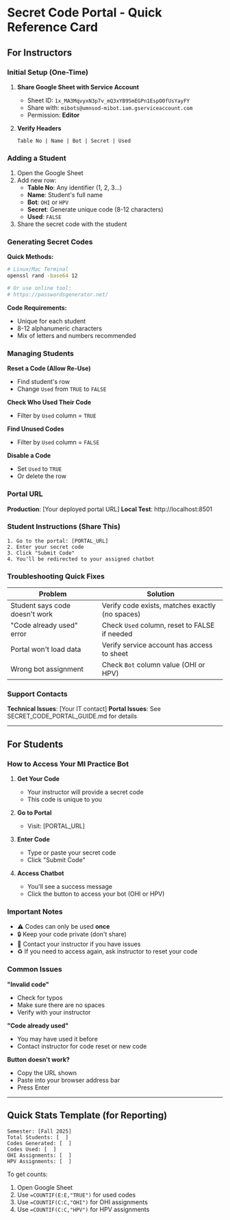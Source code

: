 # Secret Code Portal - Quick Reference Card

## For Instructors

### Initial Setup (One-Time)

1. **Share Google Sheet with Service Account**
   - Sheet ID: `1x_MA3MqvyxN3p7v_mQ3xYB9SmEGPn1EspO0fUsYayFY`
   - Share with: `mibots@umnsod-mibot.iam.gserviceaccount.com`
   - Permission: **Editor**

2. **Verify Headers**
   ```
   Table No | Name | Bot | Secret | Used
   ```

### Adding a Student

1. Open the Google Sheet
2. Add new row:
   - **Table No**: Any identifier (1, 2, 3...)
   - **Name**: Student's full name
   - **Bot**: `OHI` or `HPV`
   - **Secret**: Generate unique code (8-12 characters)
   - **Used**: `FALSE`
3. Share the secret code with the student

### Generating Secret Codes

**Quick Methods:**
```bash
# Linux/Mac Terminal
openssl rand -base64 12

# Or use online tool:
# https://passwordsgenerator.net/
```

**Code Requirements:**
- Unique for each student
- 8-12 alphanumeric characters
- Mix of letters and numbers recommended

### Managing Students

**Reset a Code (Allow Re-Use)**
- Find student's row
- Change `Used` from `TRUE` to `FALSE`

**Check Who Used Their Code**
- Filter by `Used` column = `TRUE`

**Find Unused Codes**
- Filter by `Used` column = `FALSE`

**Disable a Code**
- Set `Used` to `TRUE`
- Or delete the row

### Portal URL

**Production**: [Your deployed portal URL]
**Local Test**: http://localhost:8501

### Student Instructions (Share This)

```
1. Go to the portal: [PORTAL_URL]
2. Enter your secret code
3. Click "Submit Code"
4. You'll be redirected to your assigned chatbot
```

### Troubleshooting Quick Fixes

| Problem | Solution |
|---------|----------|
| Student says code doesn't work | Verify code exists, matches exactly (no spaces) |
| "Code already used" error | Check `Used` column, reset to FALSE if needed |
| Portal won't load data | Verify service account has access to sheet |
| Wrong bot assignment | Check `Bot` column value (OHI or HPV) |

### Support Contacts

**Technical Issues**: [Your IT contact]
**Portal Issues**: See SECRET_CODE_PORTAL_GUIDE.md for details

---

## For Students

### How to Access Your MI Practice Bot

1. **Get Your Code**
   - Your instructor will provide a secret code
   - This code is unique to you

2. **Go to Portal**
   - Visit: [PORTAL_URL]

3. **Enter Code**
   - Type or paste your secret code
   - Click "Submit Code"

4. **Access Chatbot**
   - You'll see a success message
   - Click the button to access your bot (OHI or HPV)

### Important Notes

- ⚠️ Codes can only be used **once**
- 🔒 Keep your code private (don't share)
- 📧 Contact your instructor if you have issues
- ♻️ If you need to access again, ask instructor to reset your code

### Common Issues

**"Invalid code"**
- Check for typos
- Make sure there are no spaces
- Verify with your instructor

**"Code already used"**
- You may have used it before
- Contact instructor for code reset or new code

**Button doesn't work?**
- Copy the URL shown
- Paste into your browser address bar
- Press Enter

---

## Quick Stats Template (for Reporting)

```
Semester: [Fall 2025]
Total Students: [  ]
Codes Generated: [  ]
Codes Used: [  ]
OHI Assignments: [  ]
HPV Assignments: [  ]
```

To get counts:
1. Open Google Sheet
2. Use `=COUNTIF(E:E,"TRUE")` for used codes
3. Use `=COUNTIF(C:C,"OHI")` for OHI assignments
4. Use `=COUNTIF(C:C,"HPV")` for HPV assignments
